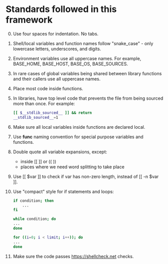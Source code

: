 # Standards followed in this framework

 0. Use four spaces for indentation. No tabs.
 1. Shell/local variables and function names follow "snake_case" - only lowercase letters, underscores, and digits.
 2. Environment variables use all uppercase names. For example, BASE_HOME, BASE_HOST, BASE_OS, BASE_SOURCES.
 3. In rare cases of global variables being shared between library functions and their callers use all uppercase names.
 4. Place most code inside functions.
 5. In libraries, have top level code that prevents the file from being sourced more than once.  For example:
    ```bash
    [[ $__stdlib_sourced__ ]] && return
    __stdlib_sourced__=1
    ```
 6. Make sure all local variables inside functions are declared local.
 7. Use __func__ naming convention for special purpose variables and functions.
 8. Double quote all variable expansions, except:
      - inside [[ ]] or (( ))
      - places where we need word splitting to take place

 9. Use [[ $var ]] to check if var has non-zero length, instead of [[ -n $var ]].
10. Use "compact" style for if statements and loops:
    ```bash
    if condition; then
        ...
    fi

    while condition; do
    ...
    done

    for ((i=0; i < limit; i++)); do
    ...
    done
    ```
11. Make sure the code passes https://shellcheck.net checks.
